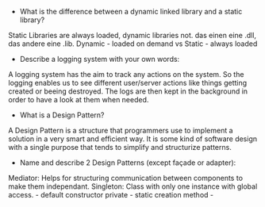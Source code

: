 - What is the difference between a dynamic linked library and a static library?

Static Libraries are always loaded, dynamic libraries not.   das einen eine .dll, das andere eine .lib. Dynamic - loaded on demand vs Static - always loaded

- Describe a logging system with your own words:

A logging system has the aim to track any actions on the system. So the logging enables us to see different user/server actions like things getting created or beeing destroyed. The logs are then kept in the background in order to have a look at them when needed.

- What is a Design Pattern?

A Design Pattern is a structure that programmers use to implement a solution in a very smart and efficient way. It is some kind of software design with a single purpose that tends to simplify and structurize patterns.

- Name and describe 2 Design Patterns (except façade or adapter):

Mediator: Helps for structuring communication between components to make them independant.
Singleton: Class with only one instance with global access. - default constructor private - static creation method -
